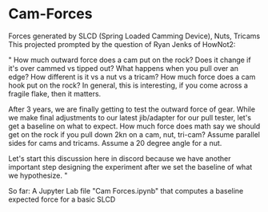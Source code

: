 # Cam-Forces
Forces generated by SLCD (Spring Loaded Camming Device), Nuts, Tricams
This projected prompted by the question of Ryan Jenks of HowNot2:

"
How much outward force does a cam put on the rock?  Does it change if it's over cammed vs tipped out?  What happens when you pull over an edge?  How different is it vs a nut vs a tricam?  How much force does a cam hook put on the rock?  In general, this is interesting, if you come across a fragile flake, then it matters.

After 3 years, we are finally getting to test the outward force of gear.  While we make final adjustments to our latest jib/adapter for our pull tester, let's get a baseline on what to expect.  How much force does math say we should get on the rock if you pull down 2kn on a cam, nut, tri-cam? Assume parallel sides for cams and tricams. Assume a 20 degree angle for a nut.

Let's start this discussion here in discord because we have another important step designing the experiment after we set the baseline of what we hypothesize.
"

So far: A Jupyter Lab file "Cam Forces.ipynb" that computes a baseline expected force for a basic SLCD
